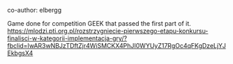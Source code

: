 co-author: elbergg

Game done for competition GEEK that passed the first part of it.
https://mlodzi.pti.org.pl/rozstrzygniecie-pierwszego-etapu-konkursu-finalisci-w-kategorii-implementacja-gry/?fbclid=IwAR3wNBJzTDftZjr4WiSMCKX4PhJI0WYUyZ17RgOc4qFKgDzeLjYJEkbgsX4

